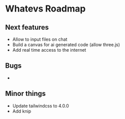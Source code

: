 # Whatevs Roadmap

## Next features

- Allow to input files on chat
- Build a canvas for ai generated code (allow three.js)
- Add real time access to the internet

## Bugs

-

## Minor things

- Update tailwindcss to 4.0.0
- Add knip
